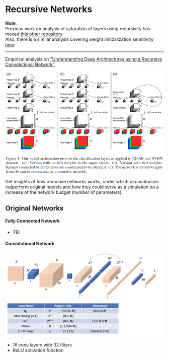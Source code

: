 # Recursive Networks

**Note**:  
Previous work on analysis of saturation of layers using recursivity has moved [this other repository][saturation].  
Also, there is a similar analysis covering weight initizalization sensitivity [here][initialization]

---

Empirical analysis on ["Understanding Deep Architectures using a Recursive Convolutional Network"][paper]   

![recursive][recursive_img]

Get insights of how recursive networks works, under which circusntances outperform original models and how they could serve as a simulation on a increase of the network budget (number of parameters).   

## Original Networks

#### Fully Connected Network
- TBI  

#### Convolutional Network
![untied][untied_model]

- 16 conv layers with 32 filters
- ReLU activation function

[saturation]: https://github.com/PabloRR100/Distilling-Deep-Networks.git
[initialization]: https://github.com/PabloRR100/NN_Initialization_Sensitivity.git

[recursive_img]: ./images/recursive.png
[recursiveanalysis]: ./images/recursive_h2_w4.png
[untied_model]: images/untied_model.png
[paper]: https://arxiv.org/abs/1312.1847
